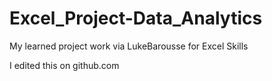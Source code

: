 # Excel_Project-Data_Analytics
My learned project work via LukeBarousse for Excel Skills

I edited this on github.com
